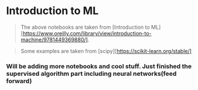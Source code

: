 # Introduction to ML

> The above notebooks are taken from [Introduction to ML][https://www.oreilly.com/library/view/introduction-to-machine/9781449369880/].

> Some examples are taken from [scipy][https://scikit-learn.org/stable/]

### Will be adding more notebooks and cool stuff. Just finished the supervised algorithm part including neural networks(feed forward)

